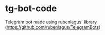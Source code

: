 # tg-bot-code
Telegram bot made using rubenlagus' library (https://github.com/rubenlagus/TelegramBots)
